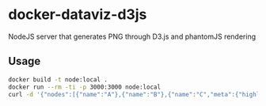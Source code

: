 # docker-dataviz-d3js
NodeJS server that generates PNG through D3.js and phantomJS rendering

## Usage

```bash
docker build -t node:local .
docker run --rm -ti -p 3000:3000 node:local
curl -d '{"nodes":[{"name":"A"},{"name":"B"},{"name":"C","meta":{"highlight":true}}],"links":[{"source":"A", "target":"B", "value":10},{"source":"A", "target":"C", "value":1}]}' http://192.168.99.100:3000/api/sankey -o output.png
```
